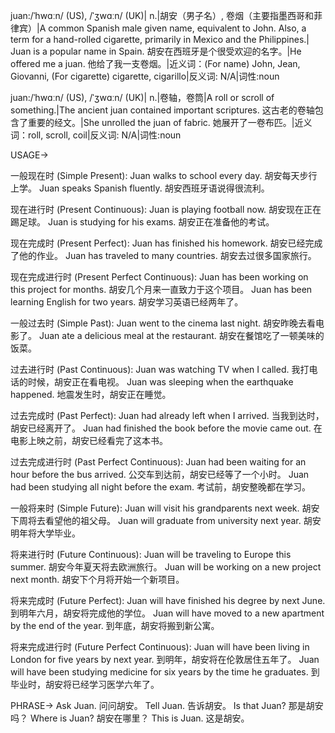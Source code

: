 juan:/ˈhwɑːn/ (US), /ˈʒwɑːn/ (UK)| n.|胡安（男子名）, 卷烟（主要指墨西哥和菲律宾）|A common Spanish male given name, equivalent to John. Also, a term for a hand-rolled cigarette, primarily in Mexico and the Philippines.| Juan is a popular name in Spain. 胡安在西班牙是个很受欢迎的名字。|He offered me a juan. 他给了我一支卷烟。|近义词：(For name) John, Jean, Giovanni, (For cigarette) cigarette, cigarillo|反义词: N/A|词性:noun


juan:/ˈhwɑːn/ (US), /ˈʒwɑːn/ (UK)| n.|卷轴，卷筒|A roll or scroll of something.|The ancient juan contained important scriptures. 这古老的卷轴包含了重要的经文。|She unrolled the juan of fabric. 她展开了一卷布匹。|近义词：roll, scroll, coil|反义词: N/A|词性:noun


USAGE->

一般现在时 (Simple Present):
Juan walks to school every day. 胡安每天步行上学。
Juan speaks Spanish fluently. 胡安西班牙语说得很流利。

现在进行时 (Present Continuous):
Juan is playing football now. 胡安现在正在踢足球。
Juan is studying for his exams. 胡安正在准备他的考试。

现在完成时 (Present Perfect):
Juan has finished his homework. 胡安已经完成了他的作业。
Juan has traveled to many countries. 胡安去过很多国家旅行。

现在完成进行时 (Present Perfect Continuous):
Juan has been working on this project for months. 胡安几个月来一直致力于这个项目。
Juan has been learning English for two years. 胡安学习英语已经两年了。

一般过去时 (Simple Past):
Juan went to the cinema last night. 胡安昨晚去看电影了。
Juan ate a delicious meal at the restaurant. 胡安在餐馆吃了一顿美味的饭菜。

过去进行时 (Past Continuous):
Juan was watching TV when I called. 我打电话的时候，胡安正在看电视。
Juan was sleeping when the earthquake happened. 地震发生时，胡安正在睡觉。

过去完成时 (Past Perfect):
Juan had already left when I arrived. 当我到达时，胡安已经离开了。
Juan had finished the book before the movie came out. 在电影上映之前，胡安已经看完了这本书。

过去完成进行时 (Past Perfect Continuous):
Juan had been waiting for an hour before the bus arrived. 公交车到达前，胡安已经等了一个小时。
Juan had been studying all night before the exam. 考试前，胡安整晚都在学习。

一般将来时 (Simple Future):
Juan will visit his grandparents next week. 胡安下周将去看望他的祖父母。
Juan will graduate from university next year. 胡安明年将大学毕业。

将来进行时 (Future Continuous):
Juan will be traveling to Europe this summer. 胡安今年夏天将去欧洲旅行。
Juan will be working on a new project next month. 胡安下个月将开始一个新项目。

将来完成时 (Future Perfect):
Juan will have finished his degree by next June. 到明年六月，胡安将完成他的学位。
Juan will have moved to a new apartment by the end of the year. 到年底，胡安将搬到新公寓。

将来完成进行时 (Future Perfect Continuous):
Juan will have been living in London for five years by next year. 到明年，胡安将在伦敦居住五年了。
Juan will have been studying medicine for six years by the time he graduates. 到毕业时，胡安将已经学习医学六年了。


PHRASE->
Ask Juan.  问问胡安。
Tell Juan.  告诉胡安。
Is that Juan? 那是胡安吗？
Where is Juan? 胡安在哪里？
This is Juan. 这是胡安。
